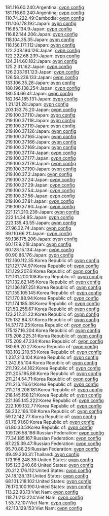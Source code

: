 181.116.60.240:Argentina: [ovpn config](vpn/181_116_60_240.ovpn)  
181.116.60.240:Argentina: [ovpn config](vpn/181_116_60_240.ovpn)  
110.74.222.49:Cambodia: [ovpn config](vpn/110_74_222_49.ovpn)  
111.106.178.192:Japan: [ovpn config](vpn/111_106_178_192.ovpn)  
116.65.134.9:Japan: [ovpn config](vpn/116_65_134_9.ovpn)  
116.82.144.206:Japan: [ovpn config](vpn/116_82_144_206.ovpn)  
118.104.35.35:Japan: [ovpn config](vpn/118_104_35_35.ovpn)  
118.156.171.112:Japan: [ovpn config](vpn/118_156_171_112.ovpn)  
122.208.194.126:Japan: [ovpn config](vpn/122_208_194_126.ovpn)  
122.222.68.239:Japan: [ovpn config](vpn/122_222_68_239.ovpn)  
124.214.60.182:Japan: [ovpn config](vpn/124_214_60_182.ovpn)  
125.2.31.162:Japan: [ovpn config](vpn/125_2_31_162.ovpn)  
126.203.161.123:Japan: [ovpn config](vpn/126_203_161_123.ovpn)  
126.58.236.133:Japan: [ovpn config](vpn/126_58_236_133.ovpn)  
133.106.35.28:Japan: [ovpn config](vpn/133_106_35_28.ovpn)  
180.196.138.254:Japan: [ovpn config](vpn/180_196_138_254.ovpn)  
180.54.66.41:Japan: [ovpn config](vpn/180_54_66_41.ovpn)  
182.164.185.131:Japan: [ovpn config](vpn/182_164_185_131.ovpn)  
1.21.121.28:Japan: [ovpn config](vpn/1_21_121_28.ovpn)  
203.153.75.20:Japan: [ovpn config](vpn/203_153_75_20.ovpn)  
219.100.37.110:Japan: [ovpn config](vpn/219_100_37_110.ovpn)  
219.100.37.118:Japan: [ovpn config](vpn/219_100_37_118.ovpn)  
219.100.37.119:Japan: [ovpn config](vpn/219_100_37_119.ovpn)  
219.100.37.126:Japan: [ovpn config](vpn/219_100_37_126.ovpn)  
219.100.37.165:Japan: [ovpn config](vpn/219_100_37_165.ovpn)  
219.100.37.166:Japan: [ovpn config](vpn/219_100_37_166.ovpn)  
219.100.37.169:Japan: [ovpn config](vpn/219_100_37_169.ovpn)  
219.100.37.174:Japan: [ovpn config](vpn/219_100_37_174.ovpn)  
219.100.37.177:Japan: [ovpn config](vpn/219_100_37_177.ovpn)  
219.100.37.179:Japan: [ovpn config](vpn/219_100_37_179.ovpn)  
219.100.37.190:Japan: [ovpn config](vpn/219_100_37_190.ovpn)  
219.100.37.2:Japan: [ovpn config](vpn/219_100_37_2.ovpn)  
219.100.37.24:Japan: [ovpn config](vpn/219_100_37_24.ovpn)  
219.100.37.29:Japan: [ovpn config](vpn/219_100_37_29.ovpn)  
219.100.37.54:Japan: [ovpn config](vpn/219_100_37_54.ovpn)  
219.100.37.56:Japan: [ovpn config](vpn/219_100_37_56.ovpn)  
219.100.37.81:Japan: [ovpn config](vpn/219_100_37_81.ovpn)  
219.100.37.90:Japan: [ovpn config](vpn/219_100_37_90.ovpn)  
221.121.210.238:Japan: [ovpn config](vpn/221_121_210_238.ovpn)  
222.14.34.85:Japan: [ovpn config](vpn/222_14_34_85.ovpn)  
223.135.43.55:Japan: [ovpn config](vpn/223_135_43_55.ovpn)  
27.96.32.74:Japan: [ovpn config](vpn/27_96_32_74.ovpn)  
39.110.66.21:Japan: [ovpn config](vpn/39_110_66_21.ovpn)  
59.136.175.206:Japan: [ovpn config](vpn/59_136_175_206.ovpn)  
60.117.9.218:Japan: [ovpn config](vpn/60_117_9_218.ovpn)  
60.128.15.134:Japan: [ovpn config](vpn/60_128_15_134.ovpn)  
60.90.86.176:Japan: [ovpn config](vpn/60_90_86_176.ovpn)  
112.160.112.35:Korea Republic of: [ovpn config](vpn/112_160_112_35.ovpn)  
121.127.174.97:Korea Republic of: [ovpn config](vpn/121_127_174_97.ovpn)  
121.129.207.6:Korea Republic of: [ovpn config](vpn/121_129_207_6.ovpn)  
121.131.200.108:Korea Republic of: [ovpn config](vpn/121_131_200_108.ovpn)  
121.132.62.145:Korea Republic of: [ovpn config](vpn/121_132_62_145.ovpn)  
121.136.197.251:Korea Republic of: [ovpn config](vpn/121_136_197_251.ovpn)  
121.155.105.145:Korea Republic of: [ovpn config](vpn/121_155_105_145.ovpn)  
121.170.88.94:Korea Republic of: [ovpn config](vpn/121_170_88_94.ovpn)  
121.174.185.38:Korea Republic of: [ovpn config](vpn/121_174_185_38.ovpn)  
121.50.255.67:Korea Republic of: [ovpn config](vpn/121_50_255_67.ovpn)  
123.212.31.22:Korea Republic of: [ovpn config](vpn/123_212_31_22.ovpn)  
125.132.84.37:Korea Republic of: [ovpn config](vpn/125_132_84_37.ovpn)  
14.37.173.25:Korea Republic of: [ovpn config](vpn/14_37_173_25.ovpn)  
175.127.16.204:Korea Republic of: [ovpn config](vpn/175_127_16_204.ovpn)  
175.208.225.31:Korea Republic of: [ovpn config](vpn/175_208_225_31.ovpn)  
175.209.47.234:Korea Republic of: [ovpn config](vpn/175_209_47_234.ovpn)  
180.69.20.27:Korea Republic of: [ovpn config](vpn/180_69_20_27.ovpn)  
183.102.210.53:Korea Republic of: [ovpn config](vpn/183_102_210_53.ovpn)  
1.237.213.104:Korea Republic of: [ovpn config](vpn/1_237_213_104.ovpn)  
1.242.65.104:Korea Republic of: [ovpn config](vpn/1_242_65_104.ovpn)  
211.192.44.182:Korea Republic of: [ovpn config](vpn/211_192_44_182.ovpn)  
211.205.195.86:Korea Republic of: [ovpn config](vpn/211_205_195_86.ovpn)  
211.214.54.71:Korea Republic of: [ovpn config](vpn/211_214_54_71.ovpn)  
211.216.116.61:Korea Republic of: [ovpn config](vpn/211_216_116_61.ovpn)  
211.218.208.181:Korea Republic of: [ovpn config](vpn/211_218_208_181.ovpn)  
218.145.158.121:Korea Republic of: [ovpn config](vpn/218_145_158_121.ovpn)  
221.165.145.222:Korea Republic of: [ovpn config](vpn/221_165_145_222.ovpn)  
222.109.132.77:Korea Republic of: [ovpn config](vpn/222_109_132_77.ovpn)  
58.232.166.109:Korea Republic of: [ovpn config](vpn/58_232_166_109.ovpn)  
59.12.142.77:Korea Republic of: [ovpn config](vpn/59_12_142_77.ovpn)  
61.76.91.60:Korea Republic of: [ovpn config](vpn/61_76_91_60.ovpn)  
61.80.33.5:Korea Republic of: [ovpn config](vpn/61_80_33_5.ovpn)  
109.126.58.186:Russian Federation: [ovpn config](vpn/109_126_58_186.ovpn)  
77.34.185.167:Russian Federation: [ovpn config](vpn/77_34_185_167.ovpn)  
87.225.39.47:Russian Federation: [ovpn config](vpn/87_225_39_47.ovpn)  
95.70.86.25:Russian Federation: [ovpn config](vpn/95_70_86_25.ovpn)  
49.49.230.31:Thailand: [ovpn config](vpn/49_49_230_31.ovpn)  
173.198.248.39:United States: [ovpn config](vpn/173_198_248_39.ovpn)  
195.123.240.66:United States: [ovpn config](vpn/195_123_240_66.ovpn)  
20.212.176.112:United States: [ovpn config](vpn/20_212_176_112.ovpn)  
24.18.128.131:United States: [ovpn config](vpn/24_18_128_131.ovpn)  
68.101.218.102:United States: [ovpn config](vpn/68_101_218_102.ovpn)  
76.170.100.190:United States: [ovpn config](vpn/76_170_100_190.ovpn)  
113.22.93.13:Viet Nam: [ovpn config](vpn/113_22_93_13.ovpn)  
118.71.213.224:Viet Nam: [ovpn config](vpn/118_71_213_224.ovpn)  
1.53.72.107:Viet Nam: [ovpn config](vpn/1_53_72_107.ovpn)  
42.113.129.153:Viet Nam: [ovpn config](vpn/42_113_129_153.ovpn)  
